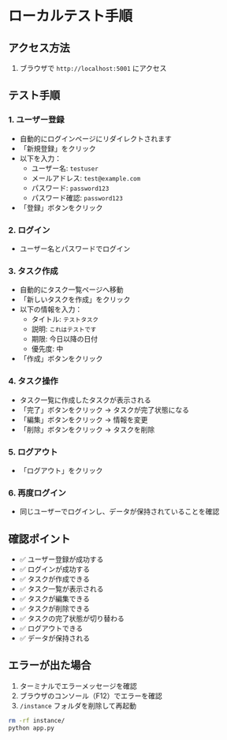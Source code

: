 # ローカルテスト手順

## アクセス方法

1. ブラウザで `http://localhost:5001` にアクセス

## テスト手順

### 1. ユーザー登録
- 自動的にログインページにリダイレクトされます
- 「新規登録」をクリック
- 以下を入力：
  - ユーザー名: `testuser`
  - メールアドレス: `test@example.com`
  - パスワード: `password123`
  - パスワード確認: `password123`
- 「登録」ボタンをクリック

### 2. ログイン
- ユーザー名とパスワードでログイン

### 3. タスク作成
- 自動的にタスク一覧ページへ移動
- 「新しいタスクを作成」をクリック
- 以下の情報を入力：
  - タイトル: `テストタスク`
  - 説明: `これはテストです`
  - 期限: 今日以降の日付
  - 優先度: 中
- 「作成」ボタンをクリック

### 4. タスク操作
- タスク一覧に作成したタスクが表示される
- 「完了」ボタンをクリック → タスクが完了状態になる
- 「編集」ボタンをクリック → 情報を変更
- 「削除」ボタンをクリック → タスクを削除

### 5. ログアウト
- 「ログアウト」をクリック

### 6. 再度ログイン
- 同じユーザーでログインし、データが保持されていることを確認

## 確認ポイント

- ✅ ユーザー登録が成功する
- ✅ ログインが成功する
- ✅ タスクが作成できる
- ✅ タスク一覧が表示される
- ✅ タスクが編集できる
- ✅ タスクが削除できる
- ✅ タスクの完了状態が切り替わる
- ✅ ログアウトできる
- ✅ データが保持される

## エラーが出た場合

1. ターミナルでエラーメッセージを確認
2. ブラウザのコンソール（F12）でエラーを確認
3. `/instance` フォルダを削除して再起動

```bash
rm -rf instance/
python app.py
```

